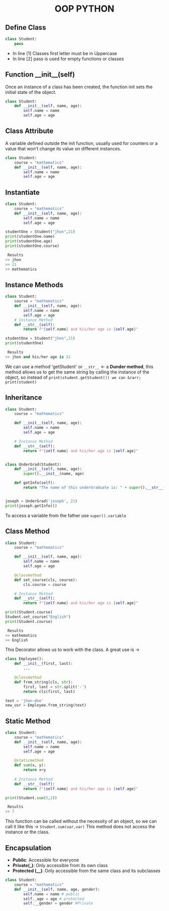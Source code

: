 [comment]: <Reference> (https://realpython.com/python3-object-oriented-programming/)
[comment]: <Reference> (https://www.tutorialsteacher.com/python/magic-methods-in-python)
[comment]: <Reference> (https://www.youtube.com/watch?v=rq8cL2XMM5M)

<h1 style = "text-align : center;"><b> OOP PYTHON</b></h1>

## Define Class

``` python
class Student:
    pass
```
- In line [1] Classes first letter must be in Uppercase
- In line [2] pass is used for empty functions or classes

## Function \_\_init__(self)

Once an instance of a class has been created, the function init sets the initial state of the object.

```python
class Student:
    def __init__(self, name, age):
        self.name = name
        self.age = age
```

## Class Attribute
A variable defined outside the init function, usually used for counters or a value that won't change its value on different instances.

```python
class Student:
    course = "mathematics"
    def __init__(self, name, age):
        self.name = name
        self.age = age
```

## Instantiate
```python
class Student:
    course = "mathematics"
    def __init__(self, name, age):
        self.name = name
        self.age = age

studentOne = Student("jhon",21)
print(studentOne.name)
print(studentOne.age)
print(studentOne.course)

 Results
>> jhon
>> 21
>> mathematics
```

## Instance Methods
```python
class Student:
    course = "mathematics"
    def __init__(self, name, age):
        self.name = name
        self.age = age
    # Instance Method
    def __str__(self):
        return f"{self.name} and his/her age is {self.age}"

studentOne = Student("jhon",21)
print(studentOne)

 Results
>> jhon and his/her age is 21
```

We can use a method 'getStudent' or ```__str__``` &larr; a **Dunder method**, this method allows us to get the same string by calling the instance of the object, so instead of ```print(student.getStudent()) we can &rarr; print(student)```

## Inheritance
```python
class Student:
    course = "mathematics"

    def __init__(self, name, age):
        self.name = name
        self.age = age

    # Instance Method
    def __str__(self):
        return f"{self.name} and his/her age is {self.age}"


class UnderGrad(Student):
    def __init__(self, name, age):
        super().__init__(name, age)

    def getInfo(self):
        return "The name of this underGraduate is: " + super().__str__()


joseph = UnderGrad('joseph', 21)
print(joseph.getInfo())

```

To access a variable from the father use ```super().variable```

## Class Method

```python
class Student:
    course = "mathematics"

    def __init__(self, name, age):
        self.name = name
        self.age = age

    @classmethod
    def set_course(cls, course):
        cls.course = course

    # Instance Method
    def __str__(self):
        return f"{self.name} and his/her age is {self.age}"

print(Student.course)
Student.set_course("English")
print(Student.course)

 Results
>> mathematics
>> English
```

This Decorator allows us to work with the class. A great use is &rarr;

```python
class Employee():
    def __init__(first, last):
        ...

    @classmethod
    def from_string(cls, str):
        first, last = str.split('-')
        return cls(first, last)

text = 'jhon-doe'
new_usr = Employee.from_string(text)
```

## Static Method

```python
class Student:
    course = "mathematics"
    def __init__(self, name, age):
        self.name = name
        self.age = age

    @staticmethod
    def sum(x, y):
        return x+y
    
    # Instance Method
    def __str__(self):
        return f"{self.name} and his/her age is {self.age}"

print(Student.sum(5,2))

 Results
>> 7
```

This function can be called without the necessity of an object, so we can call it like this &rarr; ```Student.sum(var,var)```
This method does not access the instance or the class.

## Encapsulation
- **Public**: Accessible for everyone
- **Private(_)**: Only accessible from its own class
- **Protected (__)**: Only accessible from the same class and its subclasses

```python
class Student:
    course = "mathematics"
    def __init__(self, name, age, gender):
        self.name = name # public
        self._age = age # protected
        self.__gender = gender #Private
```